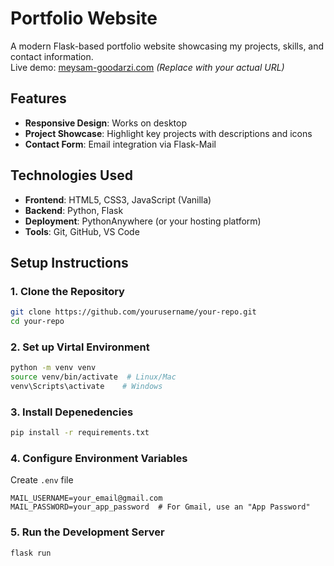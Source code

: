 # Portfolio Website

A modern Flask-based portfolio website showcasing my projects, skills, and contact information.  
Live demo: [meysam-goodarzi.com](https://meysamgdz.pythonanaywhere.com) *(Replace with your actual URL)*

## Features

- **Responsive Design**: Works on desktop
- **Project Showcase**: Highlight key projects with descriptions and icons
- **Contact Form**: Email integration via Flask-Mail

## Technologies Used

- **Frontend**: HTML5, CSS3, JavaScript (Vanilla)
- **Backend**: Python, Flask
- **Deployment**: PythonAnywhere (or your hosting platform)
- **Tools**: Git, GitHub, VS Code

## Setup Instructions

### 1. Clone the Repository
```bash
git clone https://github.com/yourusername/your-repo.git
cd your-repo
```
### 2. Set up Virtal Environment
```bash
python -m venv venv
source venv/bin/activate  # Linux/Mac
venv\Scripts\activate    # Windows
```

### 3. Install Depenedencies
```bash
pip install -r requirements.txt
```

### 4. Configure Environment Variables
Create `.env` file
```bas
MAIL_USERNAME=your_email@gmail.com
MAIL_PASSWORD=your_app_password  # For Gmail, use an "App Password"
```

### 5. Run the Development Server
```bash
flask run
```